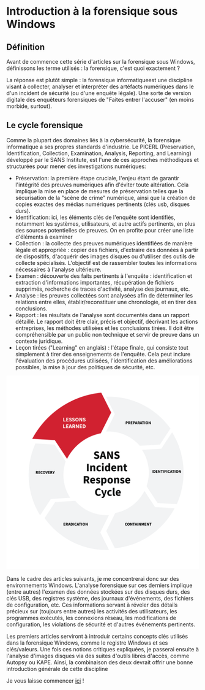 # Introduction à la forensique sous Windows

## Définition
Avant de commence cette série d'articles sur la forensique sous Windows, définissons les terme utilisés : la forensique, c'est quoi exactement ?


La réponse est plutôt simple : la forensique informatiqueest une discipline visant à collecter, analyser et interpréter des artéfacts numériques dans le d'un incident de sécurité (ou d'une enquête légale). Une sorte de version digitale des enquêteurs forensiques de "Faites entrer l'accuser" (en moins morbide, surtout).


## Le cycle forensique

Comme la plupart des domaines liés à la cybersécurité, la forensique informatique a ses propres standards d'industrie. Le PICERL (Preservation, Identification, Collection, Examination, Analysis, Reporting, and Learning) développé par le SANS Institute, est l'une de ces approches méthodiques et structurées pour mener des investigations numériques:

*	Préservation:  la première étape cruciale, l'enjeu étant de garantir l'intégrité des preuves numériques afin d'éviter toute altération. Cela implique la mise en place de mesures de préservation telles que la sécurisation de la "scène de crime" numérique, ainsi que la création de copies exactes des médias numériques pertinents (clés usb, disques durs).
*	Identification: ici, les éléments clés de l'enquête sont identifiés, notamment les systèmes, utilisateurs, et autre actifs pertinents, en plus des sources potentielles de preuves. On en profite pour créer une liste d'éléments à examiner
*	Collection :  la collecte des preuves numériques identifiées de manière légale et appropriée : copier des fichiers, d'extraire des données à partir de dispositifs, d'acquérir des images disques ou d'utiliser des outils de collecte spécialisés. L'objectif est de rassembler toutes les informations nécessaires à l'analyse ultérieure.
*	Examen : découverte des faits pertinents à l'enquête : identification et extraction d'informations importantes, récupération de fichiers supprimés, recherche de traces d'activité, analyse des journaux, etc.
*	Analyse : les preuves collectées sont analysées afin de déterminer les relations entre elles, établir/reconstituer une chronologie, et en tirer des conclusions.
*	Rapport : les résultats de l'analyse sont documentés dans un rapport détaillé. Le rapport doit être clair, précis et objectif, décrivant les actions entreprises, les méthodes utilisées et les conclusions tirées. Il doit être compréhensible par un public non technique et servir de preuve dans un contexte juridique.
*	Leçon tirées ("Learning" en anglais) : l'étape finale, qui consiste tout simplement à tirer des enseignements de l'enquête. Cela peut inclure l'évaluation des procédures utilisées, l'identification des améliorations possibles, la mise à jour des politiques de sécurité, etc.

![PICERL](../docs/assets/images/forwin1_picerl.png)


Dans le cadre des articles suivants, je me concentrerai donc sur des environnements Windows. L'analyse forensique sur ces derniers implique (entre autres) l'examen des données stockées sur des disques durs, des clés USB, des registres système, des journaux d'événements, des fichiers de configuration, etc. Ces informations servant à réveler des détails précieux sur (toujours entre autres) les activités des utilisateurs, les programmes exécutés, les connexions réseau, les modifications de configuration, les violations de sécurité et d'autres événements pertinents.

Les premiers articles serviront à introduir certains concepts clés utilisés dans la forensique Windows, comme le registre Windows et ses clés/valeurs. Une fois ces notions critiques expliquées, je passerai ensuite à l'analyse d'images disques via des suites d'outils libres d'accès, comme Autopsy ou KAPE. Ainsi, la combinaison des deux devrait offrir une bonne introduction générale de cette discipline

Je vous laisse commencer [ici](./pages/forwin2.md) !